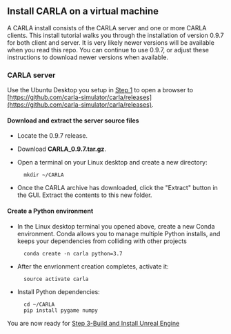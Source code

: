 ## Install CARLA on a virtual machine

A CARLA install consists of the CARLA server and one or more CARLA clients. This install tutorial walks 
you through the installation of version 0.9.7 for both client and server. It is very likely newer versions
will be available when you read this repo. You can continue to use 0.9.7, or adjust these instructions to
download newer versions when available.

### CARLA server

Use the Ubuntu Desktop you setup in [Step 1](./Step1-AWS.md) to open a browser to [https://github.com/carla-simulator/carla/releases](https://github.com/carla-simulator/carla/releases). 

#### Download and extract the server source files

* Locate the 0.9.7 release.
* Download __CARLA_0.9.7.tar.gz__.
* Open a terminal on your Linux desktop and create a new directory:

        mkdir ~/CARLA

* Once the CARLA archive has downloaded, click the "Extract" button in the GUI. Extract the contents to this new folder.

#### Create a Python environment

* In the Linux desktop terminal you opened above, create a new Conda environment. Conda allows you to manage multiple Python installs, and keeps your dependencies from colliding with other projects

        conda create -n carla python=3.7

* After the envrionment creation completes, activate it:

        source activate carla

* Install Python dependencies:

        cd ~/CARLA
        pip install pygame numpy

You are now ready for [Step 3-Build and Install Unreal Engine](Step3-Unreal.md)



